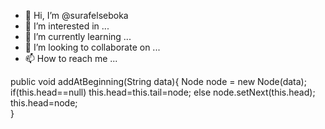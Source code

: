 - 👋 Hi, I’m @surafelseboka
- 👀 I’m interested in ...
- 🌱 I’m currently learning ...
- 💞️ I’m looking to collaborate on ...
- 📫 How to reach me ...

<!---
surafelseboka/surafelseboka is a ✨ special ✨ repository because its `README.md` (this file) appears on your GitHub profile.
You can click the Preview link to take a look at your changes.
--->


public void addAtBeginning(String data){
        Node node = new Node(data);
        if(this.head==null)
        	this.head=this.tail=node;
        else
        	node.setNext(this.head);
        	this.head=node;        
	}
